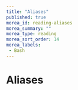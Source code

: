 ```yaml
---
title: "Aliases"
published: true
morea_id: reading-aliases
morea_summary: ""
morea_type: reading
morea_sort_order: 14
morea_labels:
 - Bash
---
```


# Aliases


